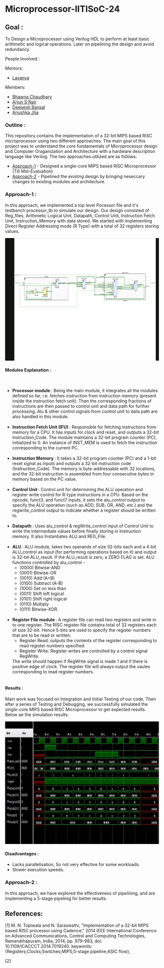 # Microprocessor-IITISoC-24

## Goal :
To Design a Microprocessor using Verilog HDL to perform at least basic arithmetic and logical operations. Later on pipelining the design and avoid redundancy. 

People Involved :

Mentors:
- [Lavanya](https://github.com/SaiLLV) 

Members:
<br>
- [Bhawna Chaudhary](https://github.com/WebWizard104)
- [Arjun S Nair](https://github.com/arjun-593)
- [Deepesh Bansal](https://github.com/DeepeshBansal)
- [Anushka Jha](https://github.com/jhaanushka)

### Outline :
This repository contains the implementation of a 32-bit MIPS based RISC microprocessor using two different approaches. The main goal of this project was to understand the core fundamentals of Microprocessor design and Computer Oraganization and Architecture with a hardware description language like Verilog. The two approaches utilized are as follows:
<br>
- [Approach-1](https://github.com/arjun-593/Microprocessor-Design/tree/main/Approach-1) - Designed a single-core MIPS based RISC Microprocessor (Till Mid-Evaluation)
- [Approach-2]() - Pipelined the existing design by bringing neseccary changes to existing modules and architecture.

### Approach-1 :
In this approach, we implemented a top level Pocessor file and it's testbench processor_tb to simulate our design. Our design consisted of Reg_files, Arithmetic Logical Unit, Datapath, Control Unit, Instruction Fetch Unit, Instruction_Memory with data stored. We started with implementing Direct Register Addressing mode (R Type) with a total of 32 registers storing values.

<img src="https://github.com/DeepeshBansal/Microprocessor-IITISoC-24/blob/main/data/demo/processor_png" width = 848 height = 400>

#### Modules Explanation : 
<br>
<ul>
<li> <strong>Processor module </strong> : Being the main module, it integrates all the modules defined so far, i.e. fetches instruction from instruction memory (present inside the instruction fetch unit). Then the corresponding fractions of instructions are then passed to control unit and data path for further processing. Alu & other control signals from control unit to data path are also handled in this module. </li>
<br> 
<li> <strong>Instruction Fetch Unit (IFU) </strong> : Responsible for fetching instructions from memory for a CPU. It has inputs for clock and reset, and outputs a 32-bit Instruction_Code. The module maintains a 32-bit program counter (PC), initialized to 0. An instance of INST_MEM is used to fetch the instruction corresponding to the current PC.</li>
<br>
<li> <strong>Instruction Memory </strong> : It takes a 32-bit program counter (PC) and a 1-bit reset signal as inputs and outputs a 32-bit instruction code (Instruction_Code). The memory is byte-addressable with 32 locations, and the 32-bit instruction is assembled from four consecutive bytes in memory based on the PC value.</li>
<br>
<li> <strong>Control Unit </strong> : Control unit for determining the ALU operation and register write control for R-type instructions in a CPU. Based on the opcode, funct3, and funct7 inputs, it sets the alu_control output to specify the ALU operation (such as ADD, SUB, OR, AND, etc.) and the regwrite_control output to indicate whether a register should be written to.</li>
<br>
<li> <strong>Datapath </strong> : Uses alu_control & regWrite_control input of Control Unit to write the intermediate values before finally storing in Instruction memory. It also Instantiates ALU and REG_File.</li>
<br>
<li> <strong>ALU </strong> : ALU module, takes two operands of size 32-bits each and a 4-bit ALU_control as input (for performing operations based on it) and output is 32-bit ALU_result. If the ALU_result is zero, a ZERO FLAG is set. ALU functions  controlled by alu_control - 
  <ul>
<li>(0000) Bitwise-AND</li>
<li>(0001) Bitwise-OR</li>
<li>(0010) Add (A+B)</li>
<li>(0100) Subtract (A-B)</li>
<li>(1000) Set on less than</li>
<li>(0011) Shift left logical</li>
<li>(0101) Shift right logical</li>
<li>(0110) Multiply</li>
<li>(0111) Bitwise-XOR.</li>
  </ul>
</li>
<br>
<li> <strong>Register File module </strong> : A register file can read two registers and write in to one register. The RISC register file contains total of 32 registers each of size 32-bit. Hence 5-bits are used to specify the register numbers that are to be read or written.
  <ul>
<li>Register Read: outputs the contents of the register corresponding to read register numbers specified.</li>
<li>Register Write: Register writes are controlled by a control signal RegWrite.</li>  
  </ul>
The write should happen if RegWrite signal is made 1 and if there is positive edge of clock. The register file will always output the vaules corresponding to read register numbers.</li>
<br>
</ul>

#### Results :
Main work was focused on Integration and Initial Testing of our code. Then after a series of Testing and Debugging, we successfully simulated the single-core MIPS based RISC Microprocessor to get expected results. Below ae the simulation results:

<img src="https://github.com/DeepeshBansal/Microprocessor-IITISoC-24/blob/main/data/demo/results_png" width = 848 height = 400>

#### Disadvantages :
- Lacks parallelisation, So not very effective for some workloads.
- Slower execution speeds. 


### Approach-2 :
In this approach, we have explored the effectiveness of pipelining, and are implementing a 5-stage pipelinig for better results.

## References:
[1] M. N. Topiwala and N. Saraswathi, "Implementation of a 32-bit MIPS based RISC processor using Cadence," 2014 IEEE International Conference on Advanced Communications, Control and Computing Technologies, Ramanathapuram, India, 2014, pp. 979-983, doi: 10.1109/ICACCCT.2014.7019240. keywords: {Registers;Clocks;Switches;MIPS;5-stage pipeline;ASIC flow},

[2]

